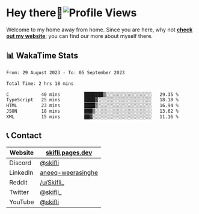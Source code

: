 # Hey there:wave:![Profile Views](https://komarev.com/ghpvc/?username=skifli)

Welcome to my home away from home. Since you are here, why not [**check out my website**](https://skifli.pages.dev); you can find our more about myself there.

## 📊 WakaTime Stats

<!--START_SECTION:waka-->

```txt
From: 29 August 2023 - To: 05 September 2023

Total Time: 2 hrs 18 mins

C            40 mins         ███████▒░░░░░░░░░░░░░░░░░   29.35 %
TypeScript   25 mins         ████▓░░░░░░░░░░░░░░░░░░░░   18.18 %
HTML         23 mins         ████▒░░░░░░░░░░░░░░░░░░░░   16.94 %
JSON         18 mins         ███▒░░░░░░░░░░░░░░░░░░░░░   13.62 %
XML          15 mins         ██▓░░░░░░░░░░░░░░░░░░░░░░   11.16 %
```

<!--END_SECTION:waka-->

## 📞 Contact

| Website  | [skifli.pages.dev](https://skifli.pages.dev)                       |
|----------|--------------------------------------------------------------------|
| Discord  | [@skifli](https://discord.com/users/1072069875993956372)           |
| LinkedIn | [aneeq-weerasinghe](https://www.linkedin.com/in/aneeq-weerasinghe) |
| Reddit   | [/u/Skifli_](https://www.reddit.com/user/skifli_)                  |
| Twitter  | [@skifli_](https://twitter.com/@skifli_)                           |
| YouTube  | [@skifli](https://www.youtube.com/channel/@skifli)                 |
